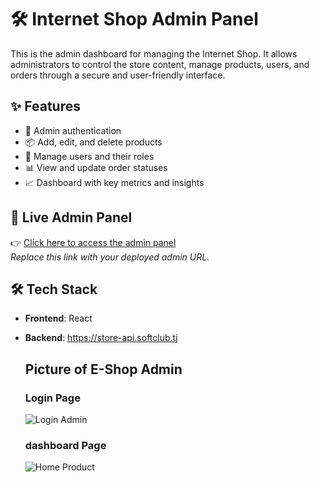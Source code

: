 # 🛠️ Internet Shop Admin Panel

This is the admin dashboard for managing the Internet Shop. It allows administrators to control the store content, manage products, users, and orders through a secure and user-friendly interface.

## ✨ Features

- 🔐 Admin authentication  
- 📦 Add, edit, and delete products  
- 👥 Manage users and their roles  
- 📊 View and update order statuses  
- 📈 Dashboard with key metrics and insights

## 🔗 Live Admin Panel

👉 [Click here to access the admin panel](https://admin-e-shop.vercel.app/)  
*Replace this link with your deployed admin URL.*

## 🛠 Tech Stack

- **Frontend**: React
- **Backend**: https://store-api.softclub.tj

  ## Picture of E-Shop Admin
  ### Login Page
  ![Login Admin](https://github.com/user-attachments/assets/bd81267d-cbc6-4dd1-9165-a163d7db2d2f)
  ### dashboard Page
  ![Home Product](https://github.com/user-attachments/assets/47af3934-2af7-4a67-a1fe-c9ef7fd21f69)

